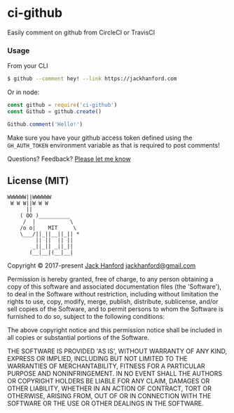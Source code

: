 # ci-github

Easily comment on github from CircleCI or TravisCI

### Usage

From your CLI
```sh
$ github --comment hey! --link https://jackhanford.com
```

Or in node:
```js
const github = require('ci-github')
const Github = github.create()

Github.comment('Hello!')
```

Make sure you have your github access token defined using the `GH_AUTH_TOKEN` environment variable as that is required to post comments!

<!-- ![preview](https://github.com/hanford/ci-github/blob/master/preview.png) -->

Questions? Feedback? [Please let me know](https://github.com/hanford/ci-github/issues/new)

## License (MIT)

```
WWWWWW||WWWWWW
 W W W||W W W
      ||
    ( OO )__________
     /  |           \
    /o o|    MIT     \
    \___/||_||__||_|| *
         || ||  || ||
        _||_|| _||_||
       (__|__|(__|__|
```
Copyright © 2017-present [Jack Hanford](http://jackhanford.com) jackhanford@gmail.com

Permission is hereby granted, free of charge, to any person obtaining a copy of this software and associated documentation files (the 'Software'), to deal in the Software without restriction, including without limitation the rights to use, copy, modify, merge, publish, distribute, sublicense, and/or sell copies of the Software, and to permit persons to whom the Software is furnished to do so, subject to the following conditions:

The above copyright notice and this permission notice shall be included in all copies or substantial portions of the Software.

THE SOFTWARE IS PROVIDED 'AS IS', WITHOUT WARRANTY OF ANY KIND, EXPRESS OR IMPLIED, INCLUDING BUT NOT LIMITED TO THE WARRANTIES OF MERCHANTABILITY, FITNESS FOR A PARTICULAR PURPOSE AND NONINFRINGEMENT. IN NO EVENT SHALL THE AUTHORS OR COPYRIGHT HOLDERS BE LIABLE FOR ANY CLAIM, DAMAGES OR OTHER LIABILITY, WHETHER IN AN ACTION OF CONTRACT, TORT OR OTHERWISE, ARISING FROM, OUT OF OR IN CONNECTION WITH THE SOFTWARE OR THE USE OR OTHER DEALINGS IN THE SOFTWARE.
